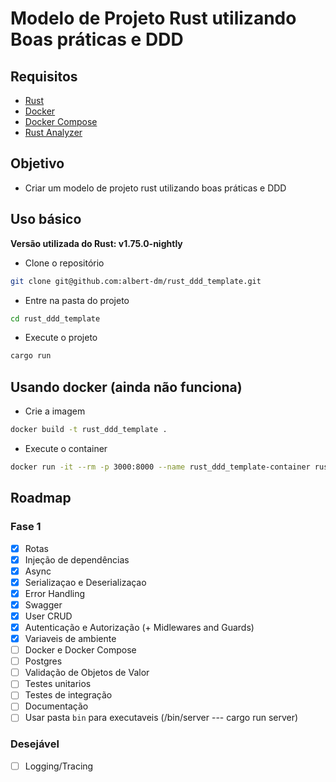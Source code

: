 # Modelo de Projeto Rust utilizando Boas práticas e DDD

## Requisitos

- [Rust](https://www.rust-lang.org/tools/install)
- [Docker](https://docs.docker.com/get-docker/)
- [Docker Compose](https://docs.docker.com/compose/install/)
- [Rust Analyzer](https://rust-analyzer.github.io/manual.html#installation)

## Objetivo

- Criar um modelo de projeto rust utilizando boas práticas e DDD

## Uso básico

**Versão utilizada do Rust: v1.75.0-nightly**

- Clone o repositório

```bash
git clone git@github.com:albert-dm/rust_ddd_template.git
```

- Entre na pasta do projeto

```bash
cd rust_ddd_template
```

- Execute o projeto

```bash
cargo run
```

## Usando docker (ainda não funciona)

- Crie a imagem

```bash
docker build -t rust_ddd_template .
```

- Execute o container

```bash
docker run -it --rm -p 3000:8000 --name rust_ddd_template-container rust_ddd_template
```

## Roadmap

### Fase 1

- [x] Rotas
- [x] Injeção de dependências
- [x] Async
- [x] Serializaçao e Deserializaçao
- [x] Error Handling
- [x] Swagger
- [x] User CRUD
- [x] Autenticação e Autorização (+ Midlewares and Guards)
- [x] Variaveis de ambiente
- [ ] Docker e Docker Compose
- [ ] Postgres
- [ ] Validação de Objetos de Valor
- [ ] Testes unitarios
- [ ] Testes de integração
- [ ] Documentação
- [ ] Usar pasta `bin` para executaveis (/bin/server  ---  cargo run server)

### Desejável

- [ ] Logging/Tracing
